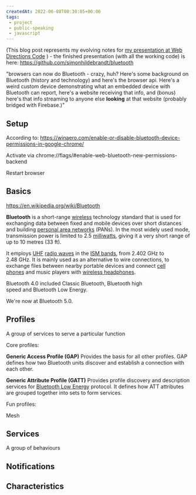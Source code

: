 ```yaml
---
createdAt: 2022-06-08T00:30:05+00:00
tags: 
 - project
 - public-speaking
 - javascript
---
```

(This blog post represents my evolving notes for [my presentation at Web Directions Code](https://webdirections.org/code/speakers/simon-hildebrandt.php) ) - the finished presentation (with all the working code) is here: https://github.com/simonhildebrandt/bluetooth

"browsers can now do Bluetooth - crazy, huh? Here's some background on Bluetooth (history and technology) and here's the browser api. Here's a weird custom device demonstrating what an embedded device with Bluetooth can report, here's a website receiving that info, and (bonus) here's that info streaming to anyone else **looking** at that website (probably bridged with Firebase.)"


## Setup

According to: https://winaero.com/enable-or-disable-bluetooth-device-permissions-in-google-chrome/

Activate via chrome://flags/#enable-web-bluetooth-new-permissions-backend

Restart browser

## Basics

https://en.wikipedia.org/wiki/Bluetooth

**Bluetooth** is a short-range [wireless](https://en.wikipedia.org/wiki/Wireless "Wireless") technology standard that is used for exchanging data between fixed and mobile devices over short distances and building [personal area networks](https://en.wikipedia.org/wiki/Personal_area_network "Personal area network") (PANs). In the most widely used mode, transmission power is limited to 2.5 [milliwatts](https://en.wikipedia.org/wiki/Milliwatt "Milliwatt"), giving it a very short range of up to 10 metres (33 ft). 

It employs [UHF](https://en.wikipedia.org/wiki/Ultra_high_frequency "Ultra high frequency") [radio waves](https://en.wikipedia.org/wiki/Radio_wave "Radio wave") in the [ISM bands](https://en.wikipedia.org/wiki/ISM_band "ISM band"), from 2.402 GHz to 2.48 GHz. It is mainly used as an alternative to wire connections, to exchange files between nearby portable devices and connect [cell phones](https://en.wikipedia.org/wiki/Cell_phone "Cell phone") and music players with [wireless headphones](https://en.wikipedia.org/wiki/Wireless_headphone "Wireless headphone").

Bluetooth 4.0 included Classic Bluetooth, Bluetooth high speed and Bluetooth Low Energy.

We're now at Bluetooth 5.0.

## Profiles

A group of services to serve a particular function

Core profiles:

**Generic Access Profile (GAP)** 
Provides the basis for all other profiles. GAP defines how two Bluetooth units discover and establish a connection with each other.

**Generic Attribute Profile (GATT)**
Provides profile discovery and description services for [Bluetooth Low Energy](https://en.wikipedia.org/wiki/Bluetooth_Low_Energy "Bluetooth Low Energy") protocol. It defines how ATT attributes are grouped together into sets to form services.

Fun profiles:

Mesh


## Services

A group of behaviours 

## Notifications

## Characteristics

